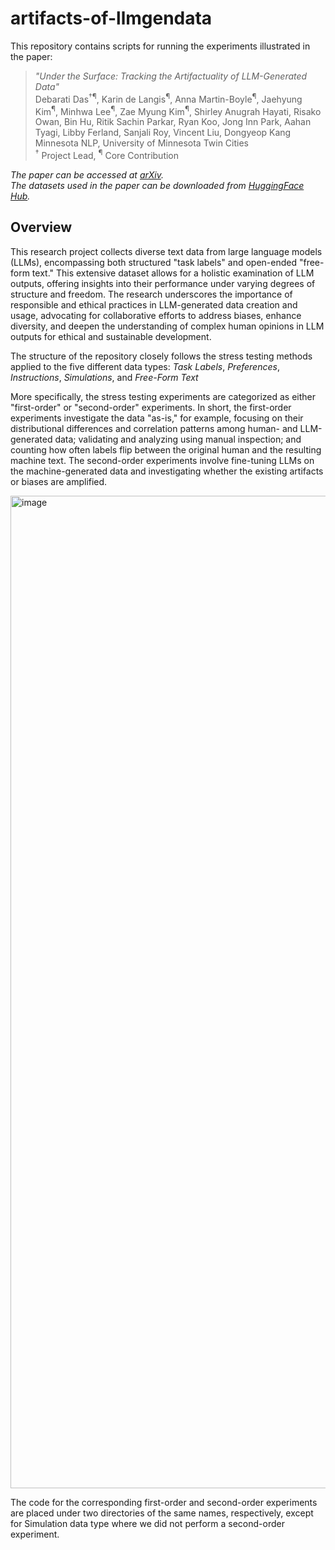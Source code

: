 # artifacts-of-llmgendata
This repository contains scripts for running the experiments illustrated in the paper:
> *"Under the Surface: Tracking the Artifactuality of LLM-Generated Data"*<br>
Debarati Das<sup>†¶</sup>, Karin de Langis<sup>¶</sup>, Anna Martin-Boyle<sup>¶</sup>, Jaehyung Kim<sup>¶</sup>, Minhwa Lee<sup>¶</sup>, Zae Myung Kim<sup>¶</sup>, Shirley Anugrah Hayati, Risako Owan, Bin Hu, Ritik Sachin Parkar, Ryan Koo, Jong Inn Park, Aahan Tyagi, Libby Ferland, Sanjali Roy, Vincent Liu, Dongyeop Kang<br>
Minnesota NLP, University of Minnesota Twin Cities<br>
<sup>†</sup> Project Lead, <sup>¶</sup> Core Contribution

*The paper can be accessed at [arXiv](link).*<br>
*The datasets used in the paper can be downloaded from [HuggingFace Hub](https://huggingface.co/datasets/minnesotanlp/LLM-Artifacts).*

## Overview
This research project collects diverse text data from large language models (LLMs), encompassing both structured "task labels" and open-ended "free-form text." This extensive dataset allows for a holistic examination of LLM outputs, offering insights into their performance under varying degrees of structure and freedom. The research underscores the importance of responsible and ethical practices in LLM-generated data creation and usage, advocating for collaborative efforts to address biases, enhance diversity, and deepen the understanding of complex human opinions in LLM outputs for ethical and sustainable development.

The structure of the repository closely follows the stress testing methods applied to the five different data types: *Task Labels*, *Preferences*, *Instructions*, *Simulations*, and *Free-Form Text*

More specifically, the stress testing experiments are categorized as either "first-order" or "second-order" experiments. In short, the first-order experiments investigate the data "as-is," for example, focusing on their distributional differences and correlation patterns among human- and LLM-generated data; validating and analyzing using manual inspection; and counting how often labels flip between the original human and the resulting machine text. The second-order experiments involve fine-tuning LLMs on the machine-generated data and investigating whether the existing artifacts or biases are amplified.

<img width="1588" alt="image" src="https://github.com/minnesotanlp/artifacts-of-llmgendata/assets/3746478/ae37ef70-78fe-4142-8cc5-8eb02a2c8efd">

The code for the corresponding first-order and second-order experiments are placed under two directories of the same names, respectively, except for Simulation data type where we did not perform a second-order experiment.
